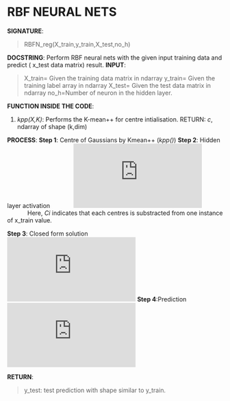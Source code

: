 # RBF NEURAL NETS

**SIGNATURE**: 
>RBFN_reg(X_train,y_train,X_test,no_h)

**DOCSTRING**:
Perform RBF neural nets with the given input training data and predict ( x_test data matrix) result.
**INPUT**:
>X_train= Given the training data matrix in ndarray
y_train= Given the training label array in ndarray
X_test= Given the test data matrix in ndarray
no_h=Number of neuron in the hidden layer.

**FUNCTION INSIDE THE CODE**:
1) *kpp(X,K)*: Performs the K-mean++ for centre intialisation.
RETURN: *c*, ndarray of shape (k,dim)

**PROCESS**:
**Step 1**: Centre of Gaussians by Kmean++ (*kpp()*)
**Step 2**: Hidden layer activation
&nbsp;&nbsp;&nbsp;&nbsp;&nbsp;&nbsp;&nbsp;&nbsp;&nbsp;&nbsp;&nbsp;&nbsp;&nbsp;![](http://latex.codecogs.com/gif.latex?S%3Dexp%5Cleft%20%28%20-%5Cfrac%7B%28xtrain-C_%7Bi%7D%29%5E%7B2%7D%7D%7B2%7D%20%5Cright%20%29)
&nbsp;&nbsp;&nbsp;&nbsp;&nbsp;&nbsp;&nbsp;&nbsp;&nbsp;&nbsp;&nbsp;&nbsp;Here, *Ci* indicates that each centres is substracted from one instance of x_train value.

**Step 3**: Closed form solution
&nbsp;&nbsp;&nbsp;&nbsp;&nbsp;&nbsp;&nbsp;&nbsp;&nbsp;&nbsp;&nbsp;&nbsp;&nbsp;![](http://latex.codecogs.com/gif.latex?W%3D%28S%5E%7B-1%7D%5Cbullet%20ytrain%29%5E%7BT%7D)
**Step 4**:Prediction
&nbsp;&nbsp;&nbsp;&nbsp;&nbsp;&nbsp;&nbsp;&nbsp;&nbsp;&nbsp;&nbsp;&nbsp;&nbsp;![](http://latex.codecogs.com/gif.latex?ytest%3DS%5Cbullet%20W%5E%7BT%7D%2C%5C%3B%20where%5C%3B%20S%5C%3B%20is%5C%3B%20S%28xtest%2CC%29)

**RETURN**: 
>y_test: test prediction with shape similar to y_train.
